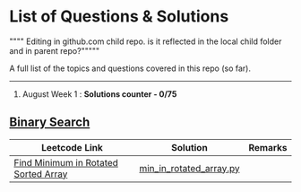 # List of Questions & Solutions
"""" Editing in github.com child repo. is it reflected in the local child folder and in parent repo?"""""


A full list of the topics and questions covered in this repo (so far). 

---
1. August Week 1 : **Solutions counter - 0/75** 
## [Binary Search](binary_search)

| Leetcode Link                                                                                               | Solution                                                         | Remarks |
| ----------------------------------------------------------------------------------------------------------- | ---------------------------------------------------------------- | ------- |
| [Find Minimum in Rotated Sorted Array](https://leetcode.com/problems/find-minimum-in-rotated-sorted-array/) | [min_in_rotated_array.py](binary_search/min_in_rotated_array.py) |         |
